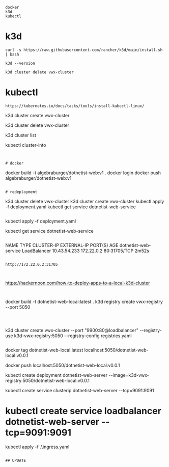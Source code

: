 ```
docker
k3d
kubectl
```


# k3d
```
curl -s https://raw.githubusercontent.com/rancher/k3d/main/install.sh | bash

k3d --version

k3d cluster delete vwx-cluster

```

# kubectl
```
https://kubernetes.io/docs/tasks/tools/install-kubectl-linux/
```


k3d cluster create vwx-cluster

k3d cluster delete vwx-cluster

k3d cluster list

kubectl cluster-into


```


# docker
```
docker build -t algebraburger/dotnetist-web:v1 .
docker login
docker push algebraburger/dotnetist-web:v1
```

# redeployment
```
k3d cluster delete vwx-cluster
k3d cluster create vwx-cluster
kubectl apply -f deployment.yaml
kubectl get service dotnetist-web-service
```

```
kubectl apply -f deployment.yaml

kubectl get service dotnetist-web-service
```

```
NAME                    TYPE           CLUSTER-IP     EXTERNAL-IP   PORT(S)        AGE
dotnetist-web-service   LoadBalancer   10.43.54.233   172.22.0.2    80:31705/TCP   2m52s

```

http://172.22.0.2:31705



```
https://hackernoon.com/how-to-deploy-apps-to-a-local-k3d-cluster
```


```
docker build -t dotnetist-web-local:latest .
k3d registry create vwx-registry --port 5050
```



```

k3d cluster create vwx-cluster --port "9900:80@loadbalancer" --registry-use k3d-vwx-registry:5050 --registry-config registries.yaml

```

```

docker tag dotnetist-web-local:latest localhost:5050/dotnetist-web-local:v0.0.1

docker push localhost:5050/dotnetist-web-local:v0.0.1


kubectl create deployment dotnetist-web-server --image=k3d-vwx-registry:5050/dotnetist-web-local:v0.0.1


kubectl create service clusterip dotnetist-web-server --tcp=9091:9091
# kubectl create service loadbalancer dotnetist-web-server --tcp=9091:9091

kubectl apply -f .\ingress.yaml
```

## UPDATE
```




```